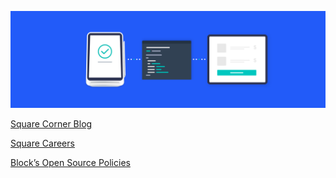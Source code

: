 <a href="https://square.com/"><img src="profile/banner.png"></a>

[Square Corner Blog](https://developer.squareup.com/blog/)

[Square Careers](https://careers.squareup.com/)

[Block’s Open Source Policies](https://github.com/square/.github/blob/main/BLOCKS_OPEN_SOURCE_POLICIES.md)

